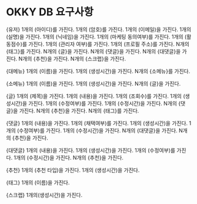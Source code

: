 # OKKY DB 요구사항

{유저}
1개의 (아이디)를 가진다.
1개의 (암호)를 가진다.
1개의 (이메일)을 가진다.
1개의 (실명)을 가진다.
1개의 (닉네임)을 가진다.
1개의 (마케팅 동의여부)를 가진다.
1개의 (활동점수)를 가진다.
1개의 (관리자 여부)를 가진다.
1개의 (프로필 주소)를 가진다.
N개의 {태그}를 가진다.
N개의 {글}을 가진다.
N개의 {댓글}을 가진다.
N개의 {대댓글}을 가진다.
N개의 {추천}을 가진다.
N개의 {스크랩}을 가진다.

{대메뉴}
1개의 (이름)을 가진다.
1개의 (생성시간)을 가진다.
N개의 {소메뉴}를 가진다.

{소메뉴}
1개의 (이름)을 가진다.
1개의 (생성시간)을 가진다.
N개의 {글}을 가진다.

{글}
1개의 (제목)을 가진다.
1개의 (내용)을 가진다.
1개의 (조회수)를 가진다.
1개의 (생성시간)을 가진다.
1개의 (수정여부)를 가진다.
1개의 (수정시간)을 가진다.
N개의 {댓글}을 가진다.
N개의 {추천}을 가진다.
N개의 {태그}를 가진다.

{댓글}
1개의 (내용)을 가진다.
1개의 (채택여부)를 가진다.
1개의 (생성시간)을 가진다.
1개의 (수정여부)를 가진다.
1개의 (수정시간)을 가진다.
N개의 {대댓글}을 가진다.
N개의 {추천}을 가진다.

{대댓글}
1개의 (내용)을 가진다.
1개의 (생성시간)을 가진다.
1개의 (수정여부)를 가진다.
1개의 (수정시간)을 가진다.
N개의 {추천}을 가진다.

{추천}
1개의 (추천 타입)을 가진다.
1개의 (생성시간)을 가진다.

{태그}
1개의 (이름)을 가진다.

{스크랩}
1개의(생성시간)을 가진다.